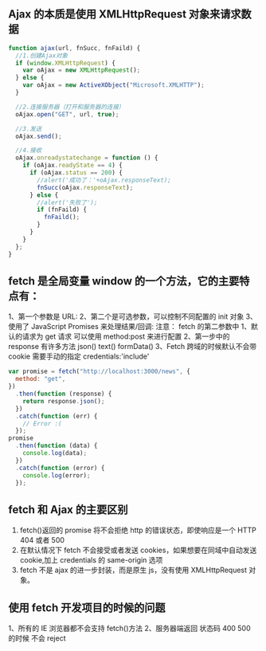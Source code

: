 ## Ajax 的本质是使用 XMLHttpRequest 对象来请求数据

```js
function ajax(url, fnSucc, fnFaild) {
  //1.创建Ajax对象
  if (window.XMLHttpRequest) {
    var oAjax = new XMLHttpRequest();
  } else {
    var oAjax = new ActiveXObject("Microsoft.XMLHTTP");
  }

  //2.连接服务器（打开和服务器的连接）
  oAjax.open("GET", url, true);

  //3.发送
  oAjax.send();

  //4.接收
  oAjax.onreadystatechange = function () {
    if (oAjax.readyState == 4) {
      if (oAjax.status == 200) {
        //alert('成功了：'+oAjax.responseText);
        fnSucc(oAjax.responseText);
      } else {
        //alert('失败了');
        if (fnFaild) {
          fnFaild();
        }
      }
    }
  };
}
```

## fetch 是全局变量 window 的一个方法，它的主要特点有：

1、第一个参数是 URL:
2、第二个是可选参数，可以控制不同配置的 init 对象
3、使用了 JavaScript Promises 来处理结果/回调:
注意：
fetch 的第二参数中
1、默认的请求为 get 请求 可以使用 method:post 来进行配置
2、第一步中的 response 有许多方法 json() text() formData()
3、Fetch 跨域的时候默认不会带 cookie 需要手动的指定 credentials:'include'

```js
var promise = fetch("http://localhost:3000/news", {
  method: "get",
})
  .then(function (response) {
    return response.json();
  })
  .catch(function (err) {
    // Error :(
  });
promise
  .then(function (data) {
    console.log(data);
  })
  .catch(function (error) {
    console.log(error);
  });
```

## fetch 和 Ajax 的主要区别

1. fetch()返回的 promise 将不会拒绝 http 的错误状态，即使响应是一个 HTTP 404 或者 500
2. 在默认情况下 fetch 不会接受或者发送 cookies，如果想要在同域中自动发送 cookie,加上 credentials 的 same-origin 选项
3. fetch 不是 ajax 的进一步封装，而是原生 js，没有使用 XMLHttpRequest 对象。

## 使用 fetch 开发项目的时候的问题

1、所有的 IE 浏览器都不会支持 fetch()方法
2、服务器端返回 状态码 400 500 的时候 不会 reject
